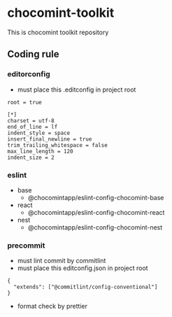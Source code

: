 # chocomint-toolkit

This is chocomint toolkit repository

## Coding rule

### editorconfig

- must place this .editconfig in project root

```
root = true

[*]
charset = utf-8
end_of_line = lf
indent_style = space
insert_final_newline = true
trim_trailing_whitespace = false
max_line_length = 120
indent_size = 2
```

### eslint

- base
  - @chocomintapp/eslint-config-chocomint-base
- react
  - @chocomintapp/eslint-config-chocomint-react
- nest
  - @chocomintapp/eslint-config-chocomint-nest

### precommit

- must lint commit by commitlint
- must place this editconfig.json in project root

```
{
  "extends": ["@commitlint/config-conventional"]
}

```

- format check by prettier
